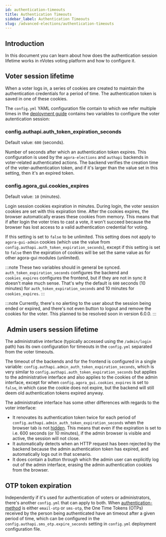 ```yaml
---
id: authentication-timeouts
title: Authentication Timeouts
sidebar_label: Authentication Timeouts
slug: /advanced-elections/authentication-timeouts
---
```


## Introduction

In this document you can learn about how does the authentication session
lifetime works in nVotes voting platform and how to configure it.

## Voter session lifetime 

When a voter logs in, a series of cookies are created to maintain the 
authentication credentials for a period of time. The authentication token is
saved in one of these cookies.

The `config.yml` YAML configuration file contain to which we refer multiple
times in the [deployment guide](../deployment/guide) contains two variables
to configure the voter autentication session:

### config.authapi.auth_token_expiration_seconds

Default value: `600` (seconds).

Number of seconds after which an authentication token expires. This
configuration is used by the `agora-elections` and `authapi` backends in
voter-related authenticated actions. The backend verifies the creation time of
the voter-authentication token, and if it's larger than the value set in this
setting, then it's an expired token.

### config.agora_gui.cookies_expires

Default value: `10` (minutes).

Login session cookies expiration in minutes. During login, the voter session
cookies are set with this expiration time. After the cookies expires, the
browser automatically erases these cookies from memory. This means that if after
login the voter tries to cast a vote, it won't succeed because the browser has
lost access to a valid authentication credential for voting.
    
If this setting is set to `false` to be unlimited. This setting does not apply
to `agora-gui-admin` cookies (which use the value from
`config.authapi.auth_token_expiration_seconds`), except if this setting is
set to `false` then the expiration of cookies will be set the same value as for
other agora-gui modules (unlimited).

:::note
These two variables should in general be synced. `auth_token_expiration_seconds`
configures the backend and `cookies_expires` configures the frontend, but if
they are not in sync it doesn't make much sense. That's why the default is
`600` seconds (10 minutes) for `auth_token_expiration_seconds` and 10 minutes
for `cookies_expires`.
:::

:::note
Currently, there's no alerting to the user about the session being ended or
expired, and there's not even button to logout and remove the cookies for the
voter. This planned to be resolved soon in version 6.0.0.
:::

##  Admin users session lifetime

The administrative interface (typically accessed using the `/admin/login` path)
has its own configuration for timeouts in the `config.yml` separated from the
voter timeouts.

The timeout of the backends and for the frontend is configured in a single
variable: `config.authapi.admin_auth_token_expiration_seconds`, which is very
similar to `config.authapi.auth_token_expiration_seconds` but applies to the
administrative interface and also applies to the cookies of the admin interface,
except for when `config.agora_gui.cookies_expires` is set to `false`, in which
case the cookie does not expire, but the backend will still deem old
authentication tokens expired anyway.

The administrative interface has some other differences with regards to the
voter interface:
- It renovates its authentication token twice for each period of
  `config.authapi.admin_auth_token_expiration_seconds` when the browser tab is
  not
  [hidden](https://developer.mozilla.org/en-US/docs/Web/API/Document/hidden).
  This means that even if the expiration is set to i.e. 600 seconds (or 10
  minutes), if the admin browser is visible and active, the session will not
  close.
- It automatically detects when an HTTP request has been rejected by the backend
  because the admin authentication token has expired, and automatically logs out
  in that scenario.
- It does contain a button through which the admin user can explicitly log out
  of the admin interface, erasing the admin authentication cookies from the
  browser.

## OTP token expiration

Independently if it's used for authentication of voters or administrators,
there's another `config.yml` that can apply to both. When
[authentication-method](../file-formats/election-creation-json#census-auth_method)
is either `email-otp` or `sms-otp`, the One Time Tokens (OTPs) received by the
person being authenticated have an timeout after a given period of time, which
can be configured in the `config.authapi.sms_otp.expire_seconds` setting in
`config.yml` deployment configuration file.
